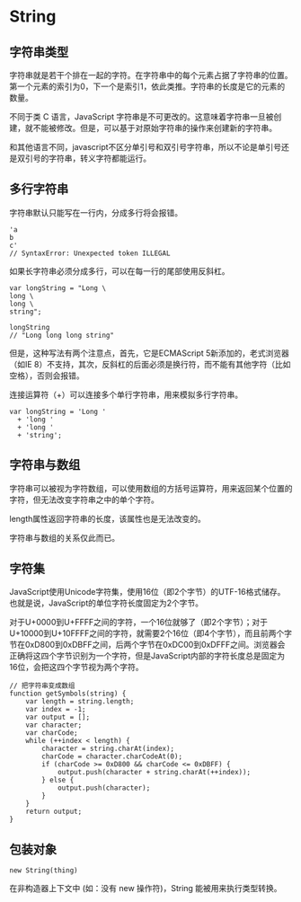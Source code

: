 # String

## 字符串类型

字符串就是若干个排在一起的字符。在字符串中的每个元素占据了字符串的位置。第一个元素的索引为0，下一个是索引1，依此类推。字符串的长度是它的元素的数量。

不同于类 C 语言，JavaScript 字符串是不可更改的。这意味着字符串一旦被创建，就不能被修改。但是，可以基于对原始字符串的操作来创建新的字符串。

和其他语言不同，javascript不区分单引号和双引号字符串，所以不论是单引号还是双引号的字符串，转义字符都能运行。

## 多行字符串

字符串默认只能写在一行内，分成多行将会报错。

    'a
    b
    c'
    // SyntaxError: Unexpected token ILLEGAL

如果长字符串必须分成多行，可以在每一行的尾部使用反斜杠。

    var longString = "Long \
    long \
    long \
    string";
    
    longString
    // "Long long long string"

但是，这种写法有两个注意点，首先，它是ECMAScript 5新添加的，老式浏览器（如IE 8）不支持，其次，反斜杠的后面必须是换行符，而不能有其他字符（比如空格），否则会报错。

连接运算符（+）可以连接多个单行字符串，用来模拟多行字符串。

    var longString = 'Long '
      + 'long '
      + 'long '
      + 'string';

## 字符串与数组

字符串可以被视为字符数组，可以使用数组的方括号运算符，用来返回某个位置的字符，但无法改变字符串之中的单个字符。

length属性返回字符串的长度，该属性也是无法改变的。

字符串与数组的关系仅此而已。

## 字符集

JavaScript使用Unicode字符集，使用16位（即2个字节）的UTF-16格式储存。也就是说，JavaScript的单位字符长度固定为2个字节。

对于U+0000到U+FFFF之间的字符，一个16位就够了（即2个字节）；对于U+10000到U+10FFFF之间的字符，就需要2个16位（即4个字节），而且前两个字节在0xD800到0xDBFF之间，后两个字节在0xDC00到0xDFFF之间。浏览器会正确将这四个字节识别为一个字符，但是JavaScript内部的字符长度总是固定为16位，会把这四个字节视为两个字符。

    // 把字符串变成数组
    function getSymbols(string) {
        var length = string.length;
        var index = -1;
        var output = [];
        var character;
        var charCode;
        while (++index < length) {
            character = string.charAt(index);
            charCode = character.charCodeAt(0);
            if (charCode >= 0xD800 && charCode <= 0xDBFF) {
                output.push(character + string.charAt(++index));
            } else {
                output.push(character);
            }
        }
        return output;
    }

## 包装对象

    new String(thing)
    
在非构造器上下文中 (如：没有 new 操作符)，String 能被用来执行类型转换。
